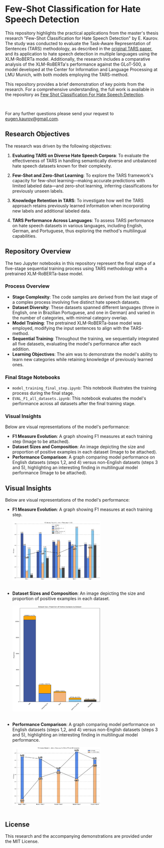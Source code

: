 # Few-Shot Classification for Hate Speech Detection

This repository highlights the practical applications from the master's thesis research "Few-Shot Classification for Hate Speech Detection" by E. Kaurov. The study was conducted to evaluate the Task-Aware Representation of Sentences (TARS) methodology, as described in the [original TARS paper](https://aclanthology.org/2020.coling-main.285.pdf), and its application to hate speech detection in multiple languages using the XLM-RoBERTa model. Additionally, the research includes a comparative analysis of the XLM-RoBERTa's performance against the GLoT-500, a model developed at the Center for Information and Language Processing at LMU Munich, with both models employing the TARS-method.

This repository provides a brief demonstration of key points from the research. For a comprehensive understanding, the full work is available in the repository as [Few Shot Classification For Hate Speech Detection](Few%20Shot%20Classification%20For%20Hate%20Speech%20Detection.pdf).

<br>

For any further questions please send your request to [eugen.kaurov@gmail.com](mailto:eugen.kaurov@gmail.com).






## Research Objectives

The research was driven by the following objectives:

1. **Evaluating TARS on Diverse Hate Speech Corpora**: To evaluate the effectiveness of TARS in handling semantically diverse and unbalanced hate speech datasets known for their complexity.

2. **Few-Shot and Zero-Shot Learning**: To explore the TARS framework's capacity for few-shot learning—making accurate predictions with limited labeled data—and zero-shot learning, inferring classifications for previously unseen labels.

3. **Knowledge Retention in TARS**: To investigate how well the TARS approach retains previously learned information when incorporating new labels and additional labeled data.

4. **TARS Performance Across Languages**: To assess TARS performance on hate speech datasets in various languages, including English, German, and Portuguese, thus exploring the method's multilingual capabilities.

## Repository Overview

The two Jupyter notebooks in this repository represent the final stage of a five-stage sequential training process using TARS methodology with a pretrained XLM-RoBERTa-base model.

### Process Overview

- **Stage Complexity**: The code samples are derived from the last stage of a complex process involving five distinct hate speech datasets.
- **Dataset Diversity**: These datasets spanned different languages (three in English, one in Brazilian Portuguese, and one in German) and varied in the number of categories, with minimal category overlap.
- **Model Training**: The pretrained XLM-RoBERTa-base model was employed, modifying the input sentences to align with the TARS-method.
- **Sequential Training**: Throughout the training, we sequentially integrated all five datasets, evaluating the model's performance after each addition.
- **Learning Objectives**: The aim was to demonstrate the model's ability to learn new categories while retaining knowledge of previously learned ones.

### Final Stage Notebooks

- `model_training_final_step.ipynb`: This notebook illustrates the training process during the final stage.
- `EVAL_F1_all_datasets.ipynb`: This notebook evaluates the model's performance across all datasets after the final training stage.

### Visual Insights

Below are visual representations of the model's performance:

- **F1 Measure Evolution**: A graph showing F1 measures at each training step (Image to be attached).
- **Dataset Sizes and Composition**: An image depicting the size and proportion of positive examples in each dataset (Image to be attached).
- **Performance Comparison**: A graph comparing model performance on English datasets (steps 1,2, and 4) versus non-English datasets (steps 3 and 5), highlighting an interesting finding in multilingual model performance (Image to be attached).


## Visual Insights

Below are visual representations of the model's performance:

- **F1 Measure Evolution**: A graph showing F1 measures at each training step.

  <img src="images/F1%20Round%201%20-%20xlm-r%20-%20no%20freezing.png" width="60%" />
  <br><br>

- **Dataset Sizes and Composition**: An image depicting the size and proportion of positive examples in each dataset.
  
  <img src="images/Dataset%20sizes.png" width="60%" />
  <br><br>

- **Performance Comparison**: A graph comparing model performance on English datasets (steps 1,2, and 4) versus non-English datasets (steps 3 and 5), highlighting an interesting finding in multilingual model performance.
  
  <img src="images/F1%20Scores%20-%20Round%201%20-%20xlm-r%20--%20Step-avg%20for%20EN%20vs%20PT%20and%20DE%20datasets.png" width="60%" />
  <br><br>


## License

This research and the accompanying demonstrations are provided under the MIT License.
